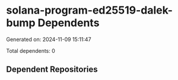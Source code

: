 # solana-program-ed25519-dalek-bump Dependents

Generated on: 2024-11-09 15:11:47

Total dependents: 0

## Dependent Repositories

